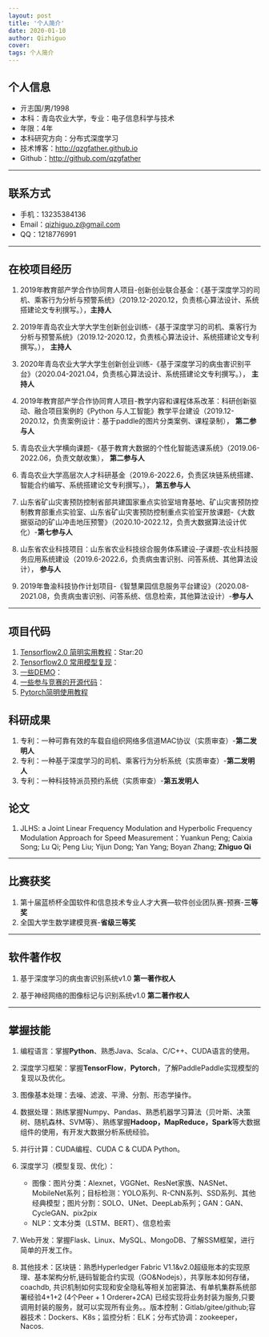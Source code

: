 ```yaml
---
layout: post
title: '个人简介'
date: 2020-01-10
author: Qizhiguo
cover: 
tags: 个人简介
---
```


## 个人信息

 - 亓志国/男/1998 
 - 本科：青岛农业大学，专业：电子信息科学与技术 
 - 年限：4年
 - 本科研究方向：分布式深度学习
 - 技术博客：http://qzgfather.github.io 
 - Github：http://github.com/qzgfather

---
## 联系方式

- 手机：13235384136 
- Email：qizhiguo.z@gmail.com 
- QQ：1218776991

---

## 在校项目经历

1. 2019年教育部产学合作协同育人项目-创新创业联合基金：《基于深度学习的司机、乘客行为分析与预警系统》（2019.12-2020.12，负责核心算法设计、系统搭建论文专利撰写。），**主持人**
2. 2019年青岛农业大学大学生创新创业训练-《基于深度学习的司机、乘客行为分析与预警系统》（2019.12-2020.12，负责核心算法设计、系统搭建论文专利撰写。）， **主持人**
3. 2020年青岛农业大学大学生创新创业训练-《基于深度学习的病虫害识别平台》（2020.04-2021.04，负责核心算法设计、系统搭建论文专利撰写。）， **主持人**
4. 2019年教育部产学合作协同育人项目-教学内容和课程体系改革：科研创新驱动、融合项目案例的《Python 与人工智能》教学平台建设（2019.12-2020.12，负责案例设计：基于paddle的图片分类案例、课程录制）， **第二参与人**
5. 青岛农业大学横向课题-《基于教育大数据的个性化智能选课系统》（2019.06-2022.06，负责文献收集）， **第二参与人**
6. 青岛农业大学高层次人才科研基金（2019.6-2022.6，负责区块链系统搭建、智能合约编写、系统搭建论文专利撰写。）， **第五参与人**
7. 山东省矿山灾害预防控制省部共建国家重点实验室培育基地、矿山灾害预防控制教育部重点实验室、山东省矿山灾害预防控制重点实验室开放课题-《大数据驱动的矿山冲击地压预警》（2020.10-2022.12，负责大数据算法设计优化）-**第七参与人**
8. 山东省农业科技项目：山东省农业科技综合服务体系建设-子课题-农业科技服务应用系统建设（2019.6-2022.6，负责病虫害识别、问答系统、其他算法设计）， **参与人**

9. 2019年鲁渝科技协作计划项目-《智慧果园信息服务平台建设》（2020.08-2021.08，负责病虫害识别、问答系统、信息检索，其他算法设计）-**参与人**

---

## 项目代码

1. [Tensorflow2.0 简明实用教程](https://github.com/Qzgfather/TensorFlow-2.0)：Star:20
2. [Tensorflow2.0 常用模型复现](https://github.com/Qzgfather/TensorFlow2_CNN_Models)：
3. [一些DEMO](https://github.com/Qzgfather/Deep-Learning-Project)：
4. [一些参与竞赛的开源代码](https://github.com/Qzgfather/match)：
5. [Pytorch简明使用教程](https://github.com/Qzgfather/Pytorch_Tutorials)


## 科研成果

1. 专利：一种可靠有效的车载自组织网络多信道MAC协议（实质审查）-**第二发明人**
2. 专利：一种基于深度学习的司机、乘客行为分析系统（实质审查）-**第二发明人**
3. 专利：一种科技特派员预约系统（实质审查）-**第五发明人**

## 论文

1. JLHS: a Joint Linear Frequency Modulation and Hyperbolic Frequency Modulation Approach for Speed Measurement：Yuankun Peng; Caixia Song; Lu Qi; Peng Liu; Yijun Dong; Yan Yang; Boyan Zhang; **Zhiguo Qi**

---

## 比赛获奖

1. 第十届蓝桥杯全国软件和信息技术专业人才大赛—软件创业团队赛-预赛-**三等奖**
2. 全国大学生数学建模竞赛-**省级三等奖**

---

## 软件著作权

1. 基于深度学习的病虫害识别系统v1.0  **第一著作权人**

2. 基于神经网络的图像标记与识别系统v1.0 **第二著作权人**

---

## 掌握技能

1. 编程语言：掌握**Python**、熟悉Java、Scala、C/C++、CUDA语言的使用。

2. 深度学习框架：掌握**TensorFlow**，**Pytorch**，了解PaddlePaddle实现模型的复现以及优化。

3. 图像基本处理：去噪、滤波、平滑、分割、形态学操作。

4. 数据处理：熟练掌握Numpy、Pandas、熟悉机器学习算法（贝叶斯、决策树、随机森林、SVM等）、熟练掌握**Hadoop，MapReduce，Spark**等大数据组件的使用，有开发大数据分析系统经验。

5. 并行计算：CUDA编程、CUDA C & CUDA Python。

6. 深度学习（模型复现、优化）：

   - 图像：图片分类：Alexnet，VGGNet、ResNet家族、NASNet、MobileNet系列；目标检测：YOLO系列、R-CNN系列、SSD系列、其他经典模型；图片分割：SOLO、UNet、DeepLab系列；GAN：GAN、CycleGAN、pix2pix
   - NLP：文本分类（LSTM、BERT）、信息检索
7. Web开发：掌握Flask、Linux、MySQL、MongoDB、了解SSM框架，进行简单的开发工作。
8. 其他技术：区块链：熟悉Hyperledger Fabric V1.1&v2.0超级账本的实现原理、基本架构分析,链码智能合约实现（GO&Nodejs），共享账本如何存储，coachdb, 共识机制如何实现和安全隐私等相关加密算法、有单机集群系统部署经验4+1+2 (4个Peer + 1 Orderer+2CA) 已经实现将业务封装为服务,只要调用封装的服务，就可以实现所有业务。。版本控制：Gitlab/gitee/github;容器技术：Dockers、K8s；监控分析：ELK；分布式协调：zookeeper，Nacos.





